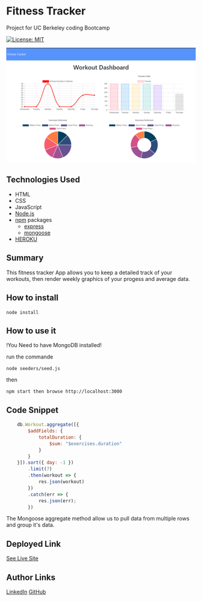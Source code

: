 # Fitness Tracker
Project for UC Berkeley coding Bootcamp

[![License: MIT](https://img.shields.io/badge/License-MIT-yellow.svg)](https://opensource.org/licenses/MIT)

![Site](./public/screenshot.png)

## Technologies Used
- HTML
- CSS
- JavaScript
- [Node.js](https://nodejs.org/en/)
- [npm](https://www.npmjs.com/) packages
    - [express](https://www.npmjs.com/package/express)
    - [mongoose](https://mongoosejs.com/)
- [HEROKU](https://www.heroku.com/)

## Summary 
This fitness tracker App allows you to keep a detailed track of your workouts, then render weekly graphics of your progess and average data.

## How to install
```
node install
```


## How to use it
!You Need to have MongoDB installed!

run the commande 

```
node seeders/seed.js
```
then

```
npm start then browse http://localhost:3000
```

## Code Snippet  
```Javascript 
    db.Workout.aggregate([{
        $addFields: {
            totalDuration: {
                $sum: "$exercises.duration"
            }
        }
    }]).sort({ day: -1 })
        .limit(7)
        .then(workout => {
            res.json(workout)
        })
        .catch(err => {
            res.json(err);
        })
```
The Mongoose aggregate method allow us to pull data from multiple rows and group it's data.

## Deployed Link

[See Live Site](https://fitness-tracker-dc.herokuapp.com/)


## Author Links
[LinkedIn](https://www.linkedin.com/in/dcouzon/)
[GitHub](https://github.com/Dylancouzon)
